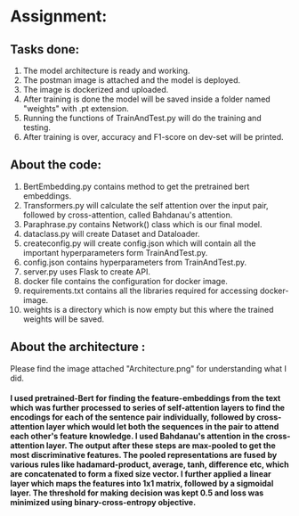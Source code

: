 # Assignment:

## Tasks done:
1. The model architecture is ready and working.
2. The postman image is attached and the model is deployed.
3. The image is dockerized and uploaded.
4. After training is done the model will be saved inside a folder named "weights" with .pt extension.
5. Running the functions of TrainAndTest.py will do the training and testing.
6. After training is over, accuracy and F1-score on dev-set will be printed.


## About the code:
1. BertEmbedding.py contains method to get the pretrained bert embeddings.
2. Transformers.py will calculate the self attention over the input pair, followed by cross-attention, called Bahdanau's attention.
3. Paraphrase.py contains Network() class which is our final model.
4. dataclass.py will create Dataset and Dataloader.
5. createconfig.py will create config.json which will contain all the important hyperparameters form TrainAndTest.py.
6. config.json contains hyperparameters from TrainAndTest.py.
7. server.py uses Flask to create API.
8. docker file contains the configuration for docker image.
9. requirements.txt contains all the libraries required for accessing docker-image.
10. weights is a directory which is now empty but this where the trained weights will be saved.

## About the architecture :
Please find the image attached "Architecture.png" for understanding what I did.
#### I used pretrained-Bert for finding the feature-embeddings from the text which was further processed to series of self-attention layers to find the encodings for each of the sentence pair individually, followed by cross-attention layer which would let both the sequences in the pair to attend each other's feature knowledge. I used Bahdanau's attention in the cross-attention layer. The output after these steps are max-pooled to get the most discriminative features. The pooled representations are fused by various rules like hadamard-product, average, tanh, difference etc, which are concatenated to form a fixed size vector. I further applied a linear layer which maps the features into 1x1 matrix, followed by a sigmoidal layer. The threshold for making decision was kept 0.5 and loss was minimized using binary-cross-entropy objective.
